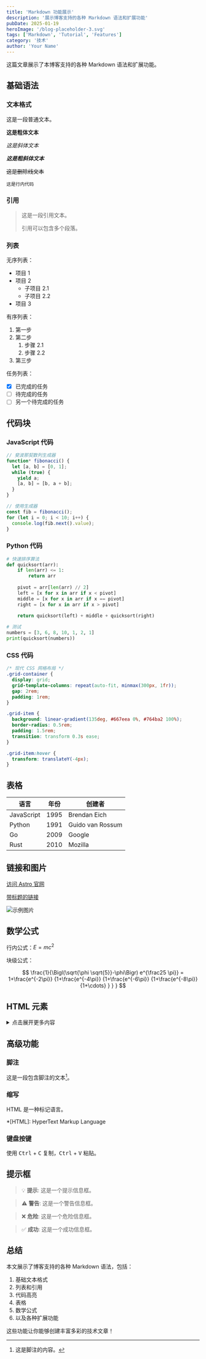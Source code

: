 ```yaml
---
title: 'Markdown 功能展示'
description: '展示博客支持的各种 Markdown 语法和扩展功能'
pubDate: 2025-01-19
heroImage: '/blog-placeholder-3.svg'
tags: ['Markdown', 'Tutorial', 'Features']
category: '技术'
author: 'Your Name'
---
```


这篇文章展示了本博客支持的各种 Markdown 语法和扩展功能。

## 基础语法

### 文本格式

这是一段普通文本。

**这是粗体文本**

*这是斜体文本*

***这是粗斜体文本***

~~这是删除线文本~~

`这是行内代码`

### 引用

> 这是一段引用文本。
> 
> 引用可以包含多个段落。

### 列表

无序列表：
- 项目 1
- 项目 2
  - 子项目 2.1
  - 子项目 2.2
- 项目 3

有序列表：
1. 第一步
2. 第二步
   1. 步骤 2.1
   2. 步骤 2.2
3. 第三步

任务列表：
- [x] 已完成的任务
- [ ] 待完成的任务
- [ ] 另一个待完成的任务

## 代码块

### JavaScript 代码

```javascript
// 斐波那契数列生成器
function* fibonacci() {
  let [a, b] = [0, 1];
  while (true) {
    yield a;
    [a, b] = [b, a + b];
  }
}

// 使用生成器
const fib = fibonacci();
for (let i = 0; i < 10; i++) {
  console.log(fib.next().value);
}
```

### Python 代码

```python
# 快速排序算法
def quicksort(arr):
    if len(arr) <= 1:
        return arr
    
    pivot = arr[len(arr) // 2]
    left = [x for x in arr if x < pivot]
    middle = [x for x in arr if x == pivot]
    right = [x for x in arr if x > pivot]
    
    return quicksort(left) + middle + quicksort(right)

# 测试
numbers = [3, 6, 8, 10, 1, 2, 1]
print(quicksort(numbers))
```

### CSS 代码

```css
/* 现代 CSS 网格布局 */
.grid-container {
  display: grid;
  grid-template-columns: repeat(auto-fit, minmax(300px, 1fr));
  gap: 2rem;
  padding: 1rem;
}

.grid-item {
  background: linear-gradient(135deg, #667eea 0%, #764ba2 100%);
  border-radius: 0.5rem;
  padding: 1.5rem;
  transition: transform 0.3s ease;
}

.grid-item:hover {
  transform: translateY(-4px);
}
```

## 表格

| 语言 | 年份 | 创建者 |
|------|------|--------|
| JavaScript | 1995 | Brendan Eich |
| Python | 1991 | Guido van Rossum |
| Go | 2009 | Google |
| Rust | 2010 | Mozilla |

## 链接和图片

[访问 Astro 官网](https://astro.build)

[带标题的链接](https://github.com "访问 GitHub")

![示例图片](https://via.placeholder.com/600x400 "这是图片标题")

## 数学公式

行内公式：$E = mc^2$

块级公式：

$$
\frac{1}{\Bigl(\sqrt{\phi \sqrt{5}}-\phi\Bigr) e^{\frac25 \pi}} = 1+\frac{e^{-2\pi}} {1+\frac{e^{-4\pi}} {1+\frac{e^{-6\pi}} {1+\frac{e^{-8\pi}} {1+\cdots} } } }
$$

## HTML 元素

<details>
<summary>点击展开更多内容</summary>

这是折叠内容区域。可以包含任何 Markdown 内容：

- 列表项 1
- 列表项 2
- 列表项 3

```javascript
console.log('折叠区域中的代码');
```

</details>

## 高级功能

### 脚注

这是一段包含脚注的文本[^1]。

[^1]: 这是脚注的内容。

### 缩写

HTML 是一种标记语言。

*[HTML]: HyperText Markup Language

### 键盘按键

使用 <kbd>Ctrl</kbd> + <kbd>C</kbd> 复制，<kbd>Ctrl</kbd> + <kbd>V</kbd> 粘贴。

## 提示框

> 💡 **提示**: 这是一个提示信息框。

> ⚠️ **警告**: 这是一个警告信息框。

> ❌ **危险**: 这是一个危险信息框。

> ✅ **成功**: 这是一个成功信息框。

## 总结

本文展示了博客支持的各种 Markdown 语法，包括：

1. 基础文本格式
2. 列表和引用
3. 代码高亮
4. 表格
5. 数学公式
6. 以及各种扩展功能

这些功能让你能够创建丰富多彩的技术文章！